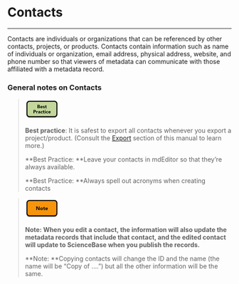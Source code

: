 # Contacts

---

Contacts are individuals or organizations that can be referenced by other contacts, projects, or products. Contacts contain information such as name of individuals or organization, email address, physical address, website, and phone number so that viewers of metadata can communicate with those affiliated with a metadata record.

### General notes on Contacts

> ![](/assets/best_practice_small.png)
>
> **Best practice**: It is safest to export all contacts whenever you export a project/product. \(Consult the [Export](/export.md) section of this manual to learn more.\)
>
> **Best Practice: **Leave your contacts in mdEditor so that they’re always available.
>
> **Best Practice: **Always spell out acronyms when creating contacts

> ![](/assets/note_small.png)
>
> **Note: **When you edit a contact, the information will also update the metadata records that include that contact, and the edited contact will update to ScienceBase when you publish the records**.**
>
> **Note: **Copying contacts will change the ID and the name \(the name will be “Copy of ….”\) but all the other information will be the same.

### 



